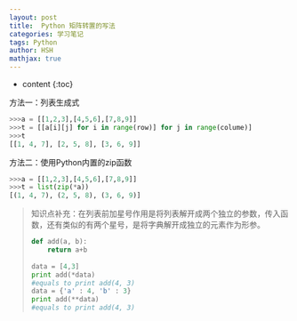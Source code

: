 ```yaml
---
layout: post
title:  Python 矩阵转置的写法
categories: 学习笔记
tags: Python
author: HSH
mathjax: true
---
```


* content
{:toc}






方法一：列表生成式

```python
>>>a = [[1,2,3],[4,5,6],[7,8,9]]
>>>t = [[a[i][j] for i in range(row)] for j in range(colume)]
>>>t
[[1, 4, 7], [2, 5, 8], [3, 6, 9]]
```

方法二：使用Python内置的zip函数

```python
>>>a = [[1,2,3],[4,5,6],[7,8,9]]
>>>t = list(zip(*a))
[(1, 4, 7), (2, 5, 8), (3, 6, 9)]
```



> 知识点补充：在列表前加星号作用是将列表解开成两个独立的参数，传入函数，还有类似的有两个星号，是将字典解开成独立的元素作为形参。
>
> ```python
> def add(a, b):
>     return a+b
>  
> data = [4,3]
> print add(*data)
> #equals to print add(4, 3)
> data = {'a' : 4, 'b' : 3}
> print add(**data)
> #equals to print add(4, 3)
> ```
>
> 

